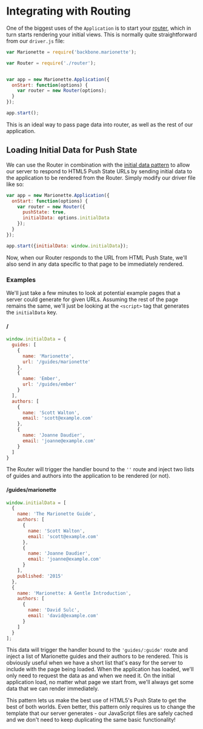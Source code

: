# Integrating with Routing

One of the biggest uses of the `Application` is to start your [router][router],
which in turn starts rendering your initial views. This is normally quite
straightforward from our `driver.js` file:

```js
var Marionette = require('backbone.marionette');

var Router = require('./router');


var app = new Marionette.Application({
  onStart: function(options) {
    var router = new Router(options);
  }
});

app.start();
```

This is an ideal way to pass page data into router, as well as the rest of our
application.


## Loading Initial Data for Push State

We can use the Router in combination with the [initial data pattern][readme] to
allow our server to respond to HTML5 Push State URLs by sending initial data to
the application to be rendered from the Router. Simply modify our driver file
like so:

```js
var app = new Marionette.Application({
  onStart: function(options) {
    var router = new Router({
      pushState: true,
      initialData: options.initialData
    });
  }
});

app.start({initialData: window.initialData});
```

Now, when our Router responds to the URL from HTML Push State, we'll also send
in any data specific to that page to be immediately rendered.


### Examples

We'll just take a few minutes to look at potential example pages that a server
could generate for given URLs. Assuming the rest of the page remains the same,
we'll just be looking at the `<script>` tag that generates the `initialData`
key.

#### /

```js
window.initialData = {
  guides: [
    {
      name: 'Marionette',
      url: '/guides/marionette'
    },
    {
      name: 'Ember',
      url: '/guides/ember'
    }
  ],
  authors: [
    {
      name: 'Scott Walton',
      email: 'scott@example.com'
    },
    {
      name: 'Joanne Daudier',
      email: 'joanne@example.com'
    }
  ]
}
```

The Router will trigger the handler bound to the `''` route and inject two lists
of guides and authors into the application to be rendered (or not).

#### /guides/marionette

```js
window.initialData = [
  {
    name: 'The Marionette Guide',
    authors: [
      {
        name: 'Scott Walton',
        email: 'scott@example.com'
      },
      {
        name: 'Joanne Daudier',
        email: 'joanne@example.com'
      }
    ],
    published: '2015'
  },
  {
    name: 'Marionette: A Gentle Introduction',
    authors: [
      {
        name: 'David Sulc',
        email: 'david@example.com'
      }
    ]
  }
];
```

This data will trigger the handler bound to the `'guides/:guide'` route and
inject a list of Marionette guides and their authors to be rendered. This is
obviously useful when we have a short list that's easy for the server to include
with the page being loaded. When the application has loaded, we'll only need to
request the data as and when we need it. On the initial application load, no
matter what page we start from, we'll always get some data that we can render
immediately.

This pattern lets us make the best use of HTML5's Push State to get the best of
both worlds. Even better, this pattern only requires us to change the template
that our server generates - our JavaScript files are safely cached and we don't
need to keep duplicating the same basic functionality!

[readme]: ./README.md "Application"
[router]: ../approuter/README.md "AppRouter"
